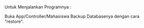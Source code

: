 Untuk Menjalankan Programnya :

Buka App/Controller/Mahasiswa
Backup Databasenya dengan cara "restore".
